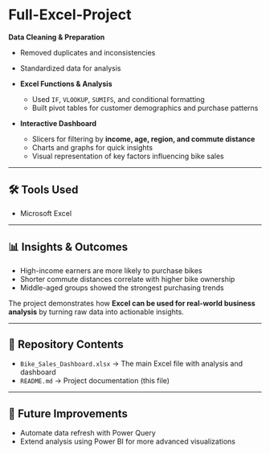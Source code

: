 # Full-Excel-Project
 **Data Cleaning & Preparation**  
  - Removed duplicates and inconsistencies  
  - Standardized data for analysis  

- **Excel Functions & Analysis**  
  - Used `IF`, `VLOOKUP`, `SUMIFS`, and conditional formatting  
  - Built pivot tables for customer demographics and purchase patterns  

- **Interactive Dashboard**  
  - Slicers for filtering by **income, age, region, and commute distance**  
  - Charts and graphs for quick insights  
  - Visual representation of key factors influencing bike sales  

---

## 🛠️ Tools Used  
- Microsoft Excel  

---

## 📊 Insights & Outcomes  
- High-income earners are more likely to purchase bikes  
- Shorter commute distances correlate with higher bike ownership  
- Middle-aged groups showed the strongest purchasing trends  

The project demonstrates how **Excel can be used for real-world business analysis** by turning raw data into actionable insights.  

---

## 📂 Repository Contents  
- `Bike_Sales_Dashboard.xlsx` → The main Excel file with analysis and dashboard  
- `README.md` → Project documentation (this file)  

---

## 🚀 Future Improvements  
- Automate data refresh with Power Query  
- Extend analysis using Power BI for more advanced visualizations  
